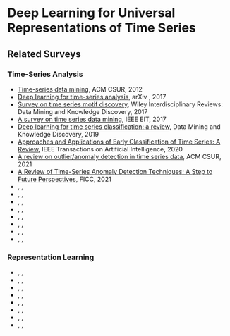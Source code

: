 # Deep Learning for Universal Representations of Time Series

## Related Surveys

### Time-Series Analysis
- [Time-series data mining](https://dl.acm.org/doi/pdf/10.1145/2379776.2379788), ACM CSUR, 2012
- [Deep learning for time-series analysis](https://arxiv.org/pdf/1701.01887), arXiv , 2017
- [Survey on time series motif discovery](https://doi.org/10.1002/widm.1199), Wiley Interdisciplinary Reviews: Data Mining and Knowledge Discovery, 2017
- [A survey on time series data mining](https://ieeexplore.ieee.org/abstract/document/8053409), IEEE EIT, 2017
- [Deep learning for time series classification: a review](https://link.springer.com/article/10.1007/s10618-019-00619-1), Data Mining and Knowledge Discovery, 2019
- [Approaches and Applications of Early Classification of Time Series: A Review](https://ieeexplore.ieee.org/abstract/document/9207873), IEEE Transactions on Artificial Intelligence, 2020
- [A review on outlier/anomaly detection in time series data](https://dl.acm.org/doi/pdf/10.1145/3444690), ACM CSUR, 2021
- [A Review of Time-Series Anomaly Detection Techniques: A Step to Future Perspectives](https://link.springer.com/chapter/10.1007/978-3-030-73100-7_60), FICC, 2021
- [](), , 
- [](), , 
- [](), , 
- [](), , 
- [](), , 
- [](), , 
- [](), , 
- [](), , 

### Representation Learning
- [](), , 
- [](), , 
- [](), , 
- [](), , 
- [](), , 
- [](), , 
- [](), , 
- [](), , 
